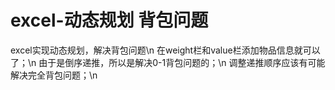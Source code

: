 # excel-动态规划 背包问题

excel实现动态规划，解决背包问题\n
在weight栏和value栏添加物品信息就可以了；\n
由于是倒序递推，所以是解决0-1背包问题的；\n
调整递推顺序应该有可能解决完全背包问题；\n
